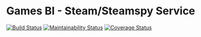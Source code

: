 # Games BI - Steam/Steamspy Service

[![Build Status](https://travis-ci.org/fga-eps-mds/2018.2-GamesBI_SteamService.svg?branch=master)](https://travis-ci.org/fga-eps-mds/2018.2-GamesBI_SteamService)
[![Maintainability Status](https://api.codeclimate.com/v1/badges/65c39a3f7c86b79b9610/maintainability)](https://codeclimate.com/github/fga-eps-mds/2018.2-GamesBI_SteamService/maintainability)
[![Coverage Status](https://coveralls.io/repos/github/fga-eps-mds/2018.2-GamesBI_SteamService/badge.svg?branch=master)](https://coveralls.io/github/fga-eps-mds/2018.2-GamesBI_SteamService?branch=master)
